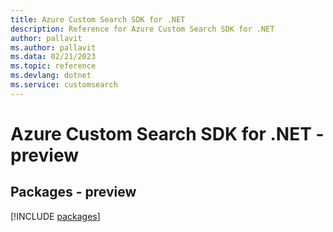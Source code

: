 ```yaml
---
title: Azure Custom Search SDK for .NET
description: Reference for Azure Custom Search SDK for .NET
author: pallavit
ms.author: pallavit
ms.data: 02/21/2023
ms.topic: reference
ms.devlang: dotnet
ms.service: customsearch
---
```

# Azure Custom Search SDK for .NET - preview
## Packages - preview
[!INCLUDE [packages](custom-search-index.md)]
